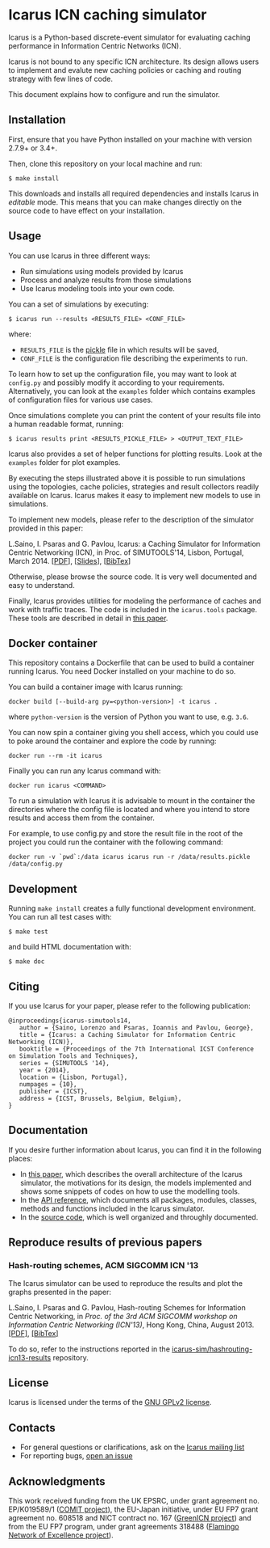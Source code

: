# Icarus ICN caching simulator
Icarus is a Python-based discrete-event simulator for evaluating caching
performance in Information Centric Networks (ICN).

Icarus is not bound to any specific ICN architecture. Its design allows users
to implement and evalute new caching policies or caching and routing strategy
with few lines of code.

This document explains how to configure and run the simulator.

## Installation
First, ensure that you have Python installed on your machine with version 2.7.9+ or 3.4+.

Then, clone this repository on your local machine and run:

    $ make install

This downloads and installs all required dependencies and installs Icarus in _editable_ mode.
This means that you can make changes directly on the source code to have effect on your installation.

## Usage
You can use Icarus in three different ways:
 * Run simulations using models provided by Icarus
 * Process and analyze results from those simulations
 * Use Icarus modeling tools into your own code.

You can a set of simulations by executing:

    $ icarus run --results <RESULTS_FILE> <CONF_FILE>

where:

 * `RESULTS_FILE` is the [pickle](http://docs.python.org/3/library/pickle.html) file in which results will be saved,
 * `CONF_FILE` is the configuration file describing the experiments to run.

To learn how to set up the configuration file, you may want to look at `config.py`
and possibly modify it according to your requirements.
Alternatively, you can look at the `examples` folder which
contains examples of configuration files for various use cases.

Once simulations complete you can print the content of your results file into a
human readable format, running:

    $ icarus results print <RESULTS_PICKLE_FILE> > <OUTPUT_TEXT_FILE>

Icarus also provides a set of helper functions for plotting results.
Look at the `examples` folder for plot examples.

By executing the steps illustrated above it is possible to run simulations using the
topologies, cache policies, strategies and result collectors readily available on
Icarus. Icarus makes it easy to implement new models to use in simulations.

To implement new models, please refer to the description of the simulator 
provided in this paper:

L.Saino, I. Psaras and G. Pavlou, Icarus: a Caching Simulator for Information Centric
Networking (ICN), in Proc. of SIMUTOOLS'14, Lisbon, Portugal, March 2014.
\[[PDF](https://lorenzosaino.github.io/publications/icarus-simutools14.pdf)\],
\[[Slides](https://lorenzosaino.github.io/publications/icarus-simutools14-slides.pdf)\],
\[[BibTex](https://lorenzosaino.github.io/publications/icarus-simutools14-bib.txt)\]

Otherwise, please browse the source code. It is very well documented and easy to
understand.

Finally, Icarus provides utilities for modeling the performance of caches and
work with traffic traces. The code is included in the `icarus.tools` package.
These tools are described in detail in [this paper](https://lorenzosaino.github.io/publications/icarus-simutools14.pdf).

## Docker container
This repository contains a Dockerfile that can be used to build a container running Icarus.
You need Docker installed on your machine to do so.

You can build a container image with Icarus running:

	docker build [--build-arg py=<python-version>] -t icarus .

where `python-version` is the version of Python you want to use, e.g. `3.6`.

You can now spin a container giving you shell access, which you could use to
poke around the container and explore the code by running:

	docker run --rm -it icarus

Finally you can run any Icarus command with:

	docker run icarus <COMMAND>

To run a simulation with Icarus it is advisable to mount in the container
the directories where the config file is located and where you intend
to store results and access them from the container.

For example, to use config.py and store the result file in the root of the project
you could run the container with the following command:

	docker run -v `pwd`:/data icarus icarus run -r /data/results.pickle /data/config.py

## Development
Running `make install` creates a fully functional development environment.
You can run all test cases with:

    $ make test

and build HTML documentation with:

    $ make doc

## Citing

If you use Icarus for your paper, please refer to the following publication:

    @inproceedings{icarus-simutools14,
       author = {Saino, Lorenzo and Psaras, Ioannis and Pavlou, George},
       title = {Icarus: a Caching Simulator for Information Centric Networking (ICN)},
       booktitle = {Proceedings of the 7th International ICST Conference on Simulation Tools and Techniques},
       series = {SIMUTOOLS '14},
       year = {2014},
       location = {Lisbon, Portugal},
       numpages = {10},
       publisher = {ICST},
       address = {ICST, Brussels, Belgium, Belgium},
    }

## Documentation
If you desire further information about Icarus, you can find it in the following places:

 * In [this paper](https://lorenzosaino.github.io/publications/icarus-simutools14.pdf), which describes the overall architecture of the Icarus simulator,
   the motivations for its design, the models implemented and shows some snippets of codes on how to use the modelling tools.
 * In the [API reference](http://icarus-sim.github.io/doc/), which documents all packages, modules, classes, methods
   and functions included in the Icarus simulator.
 * In the [source code](https://www.github.com/icarus-sim/icarus/), which is well organized and throughly documented.

## Reproduce results of previous papers

### Hash-routing schemes, ACM SIGCOMM ICN '13
The Icarus simulator can be used to reproduce the results and plot the graphs presented in the paper:

L.Saino, I. Psaras and G. Pavlou, Hash-routing Schemes for Information Centric Networking,
in *Proc. of the 3rd ACM SIGCOMM workshop on Information Centric Networking (ICN'13)*, Hong Kong, China, August 2013.
[\[PDF\]](https://lorenzosaino.github.io/publications/hashrouting-icn13.pdf),
[\[BibTex\]](https://lorenzosaino.github.io/publications/hashrouting-icn13-bib.txt)

To do so, refer to the instructions reported in the  [icarus-sim/hashrouting-icn13-results](http://github.com/icarus-sim/hashrouting-icn13-results) repository.

## License
Icarus is licensed under the terms of the [GNU GPLv2 license](http://www.gnu.org/licenses/gpl-2.0.html).

## Contacts
 * For general questions or clarifications, ask on the [Icarus mailing list](http://mailman.ee.ucl.ac.uk/mailman/listinfo/icarus)
 * For reporting bugs, [open an issue](https://github.com/icarus-sim/icarus/issues)

## Acknowledgments
This work received funding from the UK EPSRC, under grant agreement no. EP/K019589/1 ([COMIT project](http://www.ee.ucl.ac.uk/comit-project/)),
the EU-Japan initiative, under EU FP7 grant agreement no. 608518 and NICT contract no. 167 ([GreenICN project](http://www.greenicn.org/))
and from the EU FP7 program, under grant agreements 318488 ([Flamingo Network of Excellence project](http://www.fp7-flamingo.eu/)).
